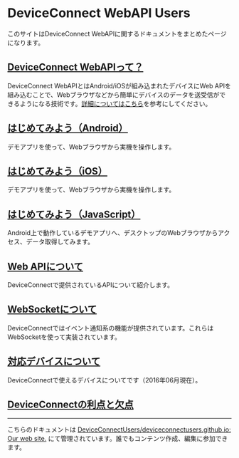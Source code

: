 # DeviceConnect WebAPI Users

このサイトはDeviceConnect WebAPIに関するドキュメントをまとめたページになります。

## [DeviceConnect WebAPIって？](./about)

DeviceConnect WebAPIとはAndroid/iOSが組み込まれたデバイスにWeb APIを組み込むことで、Webブラウザなどから簡単にデバイスのデータを送受信ができるようになる技術です。[詳細についてはこちら](./about)を参考にしてください。

## [はじめてみよう（Android）](./android)

デモアプリを使って、Webブラウザから実機を操作します。

## [はじめてみよう（iOS）](./ios)

デモアプリを使って、Webブラウザから実機を操作します。

## [はじめてみよう（JavaScript）](./javascript)

Android上で動作しているデモアプリへ、デスクトップのWebブラウザからアクセス、データ取得してみます。

## [Web APIについて](./webapi/)

DeviceConnectで提供されているAPIについて紹介します。

## [WebSocketについて](./websocket)

DeviceConnectではイベント通知系の機能が提供されています。これらはWebSocketを使って実装されています。

## [対応デバイスについて](./devices)

DeviceConnectで使えるデバイスについてです（2016年06月現在）。

## [DeviceConnectの利点と欠点](./pros-cons)

----

こちらのドキュメントは [DeviceConnectUsers/deviceconnectusers.github.io: Our web site.](https://github.com/DeviceConnectUsers/deviceconnectusers.github.io) にて管理されています。誰でもコンテンツ作成、編集に参加できます。
